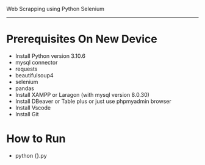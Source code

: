 Web Scrapping using Python Selenium

---

# Prerequisites On New Device
- Install Python version 3.10.6
 - mysql connector
 - requests
 - beautifulsoup4
 - selenium
 - pandas
- Install XAMPP or Laragon (with mysql version 8.0.30)
- Install DBeaver or Table plus or just use phpmyadmin browser
- Install Vscode
- Install Git

# How to Run
- python {}.py
